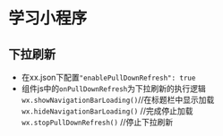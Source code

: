 # 学习小程序

## 下拉刷新

* 在xx.json下配置`"enablePullDownRefresh": true`
* 组件js中的`onPullDownRefresh`为下拉刷新的执行逻辑
 `wx.showNavigationBarLoading()`//在标题栏中显示加载 
 `wx.hideNavigationBarLoading()` //完成停止加载
 `wx.stopPullDownRefresh()` //停止下拉刷新
